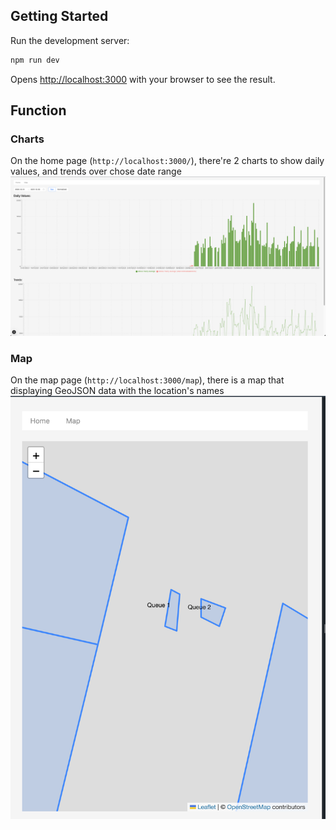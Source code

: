 ## Getting Started

Run the development server:

```bash
npm run dev
```

Opens [http://localhost:3000](http://localhost:3000) with your browser to see the result.

## Function
### Charts
On the home page (`http://localhost:3000/`), there're 2 charts to show daily values, and trends over chose date range
![home page](./images/home.png)
### Map
On the map page (`http://localhost:3000/map`), there is a map that displaying GeoJSON data with the location's names
![map page](./images/map.png)